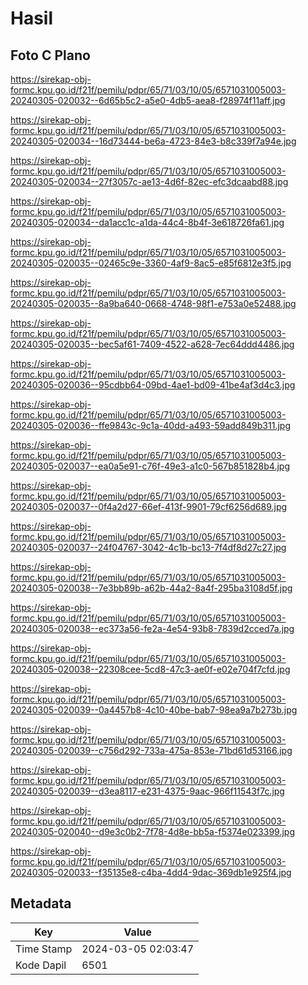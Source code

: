 # Hasil

## Foto C Plano

https://sirekap-obj-formc.kpu.go.id/f21f/pemilu/pdpr/65/71/03/10/05/6571031005003-20240305-020032--6d65b5c2-a5e0-4db5-aea8-f28974f11aff.jpg

https://sirekap-obj-formc.kpu.go.id/f21f/pemilu/pdpr/65/71/03/10/05/6571031005003-20240305-020034--16d73444-be6a-4723-84e3-b8c339f7a94e.jpg

https://sirekap-obj-formc.kpu.go.id/f21f/pemilu/pdpr/65/71/03/10/05/6571031005003-20240305-020034--27f3057c-ae13-4d6f-82ec-efc3dcaabd88.jpg

https://sirekap-obj-formc.kpu.go.id/f21f/pemilu/pdpr/65/71/03/10/05/6571031005003-20240305-020034--da1acc1c-a1da-44c4-8b4f-3e618726fa61.jpg

https://sirekap-obj-formc.kpu.go.id/f21f/pemilu/pdpr/65/71/03/10/05/6571031005003-20240305-020035--02465c9e-3360-4af9-8ac5-e85f6812e3f5.jpg

https://sirekap-obj-formc.kpu.go.id/f21f/pemilu/pdpr/65/71/03/10/05/6571031005003-20240305-020035--8a9ba640-0668-4748-98f1-e753a0e52488.jpg

https://sirekap-obj-formc.kpu.go.id/f21f/pemilu/pdpr/65/71/03/10/05/6571031005003-20240305-020035--bec5af61-7409-4522-a628-7ec64ddd4486.jpg

https://sirekap-obj-formc.kpu.go.id/f21f/pemilu/pdpr/65/71/03/10/05/6571031005003-20240305-020036--95cdbb64-09bd-4ae1-bd09-41be4af3d4c3.jpg

https://sirekap-obj-formc.kpu.go.id/f21f/pemilu/pdpr/65/71/03/10/05/6571031005003-20240305-020036--ffe9843c-9c1a-40dd-a493-59add849b311.jpg

https://sirekap-obj-formc.kpu.go.id/f21f/pemilu/pdpr/65/71/03/10/05/6571031005003-20240305-020037--ea0a5e91-c76f-49e3-a1c0-567b851828b4.jpg

https://sirekap-obj-formc.kpu.go.id/f21f/pemilu/pdpr/65/71/03/10/05/6571031005003-20240305-020037--0f4a2d27-66ef-413f-9901-79cf6256d689.jpg

https://sirekap-obj-formc.kpu.go.id/f21f/pemilu/pdpr/65/71/03/10/05/6571031005003-20240305-020037--24f04767-3042-4c1b-bc13-7f4df8d27c27.jpg

https://sirekap-obj-formc.kpu.go.id/f21f/pemilu/pdpr/65/71/03/10/05/6571031005003-20240305-020038--7e3bb89b-a62b-44a2-8a4f-295ba3108d5f.jpg

https://sirekap-obj-formc.kpu.go.id/f21f/pemilu/pdpr/65/71/03/10/05/6571031005003-20240305-020038--ec373a56-fe2a-4e54-93b8-7839d2cced7a.jpg

https://sirekap-obj-formc.kpu.go.id/f21f/pemilu/pdpr/65/71/03/10/05/6571031005003-20240305-020038--22308cee-5cd8-47c3-ae0f-e02e704f7cfd.jpg

https://sirekap-obj-formc.kpu.go.id/f21f/pemilu/pdpr/65/71/03/10/05/6571031005003-20240305-020039--0a4457b8-4c10-40be-bab7-98ea9a7b273b.jpg

https://sirekap-obj-formc.kpu.go.id/f21f/pemilu/pdpr/65/71/03/10/05/6571031005003-20240305-020039--c756d292-733a-475a-853e-71bd61d53166.jpg

https://sirekap-obj-formc.kpu.go.id/f21f/pemilu/pdpr/65/71/03/10/05/6571031005003-20240305-020039--d3ea8117-e231-4375-9aac-966f11543f7c.jpg

https://sirekap-obj-formc.kpu.go.id/f21f/pemilu/pdpr/65/71/03/10/05/6571031005003-20240305-020040--d9e3c0b2-7f78-4d8e-bb5a-f5374e023399.jpg

https://sirekap-obj-formc.kpu.go.id/f21f/pemilu/pdpr/65/71/03/10/05/6571031005003-20240305-020033--f35135e8-c4ba-4dd4-9dac-369db1e925f4.jpg


## Metadata

| Key        | Value               |
| ---------- | ------------------- |
| Time Stamp | 2024-03-05 02:03:47 |
| Kode Dapil | 6501                |



